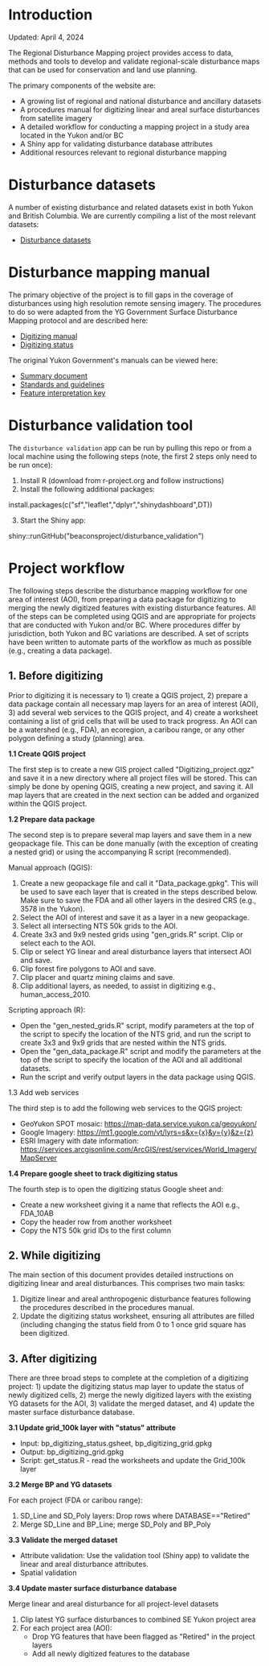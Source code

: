 # Introduction

Updated: April 4, 2024

The Regional Disturbance Mapping project provides access to data, methods and tools to develop and validate regional-scale disturbance maps that can be used for conservation and land use planning.

The primary components of the website are:

- A growing list of regional and national disturbance and ancillary datasets
- A procedures manual for digitizing linear and areal surface disturbances from satellite imagery
- A detailed workflow for conducting a mapping project in a study area located in the Yukon and/or BC
- A Shiny app for validating disturbance database attributes
- Additional resources relevant to regional disturbance mapping


# Disturbance datasets

A number of existing disturbance and related datasets exist in both Yukon and British Columbia. We are currently compiling a list of the most relevant datasets:

- [Disturbance datasets](https://docs.google.com/spreadsheets/d/1jrF-9GxjVUxCpmETts-CGrAiqsv6Wm407Qsez8uCN8k/edit#gid=506214747)


# Disturbance mapping manual

The primary objective of the project is to fill gaps in the coverage of disturbances using high resolution remote sensing imagery. The procedures to do so were adapted from the YG Government Surface Disturbance Mapping protocol and are described here:

- [Digitizing manual](https://docs.google.com/document/d/1pVEeJe09dDMEV8KVDPm5VlvCeTs8LtK8vEzI-lGqiC8/edit)
- [Digitizing status](https://docs.google.com/spreadsheets/d/14WEbqjB_3xVwuxKis1RJtjs9PfN7rkKLnOwQ8hq7qoU/edit#gid=0)

The original Yukon Government's manuals can be viewed here:

- [Summary document](https://drive.google.com/file/d/1LUja-JRxFI0Q2jeqqi8j-X0G0QRrzGEI/view?usp=sharing)
- [Standards and guidelines](https://drive.google.com/file/d/1mwLDDqO4COUW-2n3l09A_Q9fu04yLp71/view?usp=sharing)
- [Feature interpretation key](https://drive.google.com/file/d/1SpcR-r_lQn_urERG8_CUl7oRQRJUxOri/view?usp=sharing)


# Disturbance validation tool

The `disturbance validation` app can be run by pulling this repo or from a local machine using the following steps (note, the first 2 steps only need to be run once):

1. Install R (download from r-project.org and follow instructions)
2. Install the following additional packages:

  install.packages(c("sf","leaflet","dplyr","shinydashboard",DT))

3. Start the Shiny app:

  shiny::runGitHub("beaconsproject/disturbance_validation")


# Project workflow

The following steps describe the disturbance mapping workflow for one area of interest (AOI), from preparing a data package for digitizing to merging the newly digitized features with existing disturbance features. All of the steps can be completed using QGIS and are appropriate for projects that are conducted with Yukon and/or BC. Where procedures differ by jurisdiction, both Yukon and BC variations are described. A set of scripts have been written to automate parts of the workflow as much as possible (e.g., creating a data package).

## 1. Before digitizing

Prior to digitizing it is necessary to 1) create a QGIS project, 2) prepare a data package contain all necessary map layers for an area of interest (AOI), 3) add several web services to the QGIS project, and 4) create a worksheet containing a list of grid cells that will be used to track progress. An AOI can be a watershed (e.g., FDA), an ecoregion, a caribou range, or any other polygon defining a study (planning) area.

**1.1 Create QGIS project**

The first step is to create a new GIS project called "Digitizing_project.qgz" and save it in a new directory where all project files will be stored. This can simply be done by opening QGIS, creating a new project, and saving it. All map layers that are created in the next section can be added and organized within the QGIS project.

**1.2 Prepare data package**

The second step is to prepare several map layers and save them in a new geopackage file. This can be done manually (with the exception of creating a nested grid) or using the accompanying R script (recommended). 

Manual approach (QGIS):

1. Create a new geopackage file and call it "Data_package.gpkg". This will be used to save each layer that is created in the steps described below. Make sure to save the FDA and all other layers in the desired CRS (e.g., 3578 in the Yukon).
2. Select the AOI of interest and save it as a layer in a new geopackage.
3. Select all intersecting NTS 50k grids to the AOI.
4. Create 3x3 and 9x9 nested grids using "gen_grids.R" script. Clip or select each to the AOI.
5. Clip or select YG linear and areal disturbance layers that intersect AOI and save.
6. Clip forest fire polygons to AOI and save.
7. Clip placer and quartz mining claims and save.
8. Clip additional layers, as needed, to assist in digitizing e.g., human_access_2010.

Scripting approach (R):

- Open the "gen_nested_grids.R" script, modify parameters at the top of the script to specify the location of the NTS grid, and run the script to create 3x3 and 9x9 grids that are nested within the NTS grids.
- Open the "gen_data_package.R" script and modify the parameters at the top of the script to specify the location of the AOI and all additional datasets.
- Run the script and verify output layers in the data package using QGIS.

1.3 Add web services

The third step is to add the following web services to the QGIS project:

- GeoYukon SPOT mosaic: https://map-data.service.yukon.ca/geoyukon/ 
- Google Imagery: https://mt1.google.com/vt/lyrs=s&x={x}&y={y}&z={z} 
- ESRI Imagery with date information: https://services.arcgisonline.com/ArcGIS/rest/services/World_Imagery/MapServer 

**1.4 Prepare google sheet to track digitizing status**

The fourth step is to open the digitizing status Google sheet and:

- Create a new worksheet giving it a name that reflects the AOI e.g., FDA_10AB
- Copy the header row from another worksheet
- Copy the NTS 50k grid IDs to the first column

## 2. While digitizing

The main section of this document provides detailed instructions on digitizing linear and areal disturbances. This comprises two main tasks:

1. Digitize linear and areal anthropogenic disturbance features following the procedures described in the procedures manual.
2. Update the digitizing status worksheet, ensuring all attributes are filled (including changing the status field from 0 to 1 once grid square has been digitized.

## 3. After digitizing

There are three broad steps to complete at the completion of a digitizing project: 1) update the digitizing status map layer to update the status of newly digitized cells, 2) merge the newly digitized layers with the existing YG datasets for the AOI, 3) validate the merged dataset, and 4) update the master surface disturbance database. 

**3.1 Update grid_100k layer with "status" attribute**

- Input: bp_digitizing_status.gsheet, bp_digitizing_grid.gpkg
- Output: bp_digitizing_grid.gpkg
- Script: get_status.R - read the worksheets and update the Grid_100k layer

**3.2 Merge BP and YG datasets**

For each project (FDA or caribou range):

1. SD_Line and SD_Poly layers: Drop rows where DATABASE=="Retired"
2. Merge SD_Line and BP_Line; merge SD_Poly and BP_Poly

**3.3 Validate the merged dataset**

- Attribute validation: Use the validation tool (Shiny app) to validate the linear and areal disturbance attributes.
- Spatial validation

**3.4 Update master surface disturbance database**

Merge linear and areal disturbance for all project-level datasets

1. Clip latest YG surface disturbances to combined SE Yukon project area
2. For each project area (AOI):
    - Drop YG features that have been flagged as "Retired" in the project layers
    - Add all newly digitized features to the database
